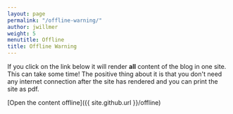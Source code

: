 ```yaml
---
layout: page
permalink: "/offline-warning/"
author: jwillmer
weight: 5
menutitle: Offline
title: Offline Warning
---
```



If you click on the link below it will render **all** content of the blog in one site. This can take some time! The positive thing about it is that you don't need any internet connection after the site has rendered and you can print the site as pdf.

[Open the content offline]({{ site.github.url }}/offline)